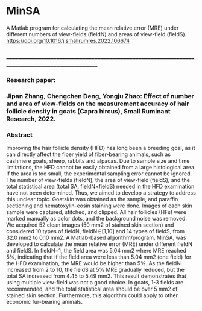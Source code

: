 # MinSA
A Matlab program for calculating the mean relative error (MRE) under different numbers of view-fields (fieldN) and areas of view-field (fieldS).
https://doi.org/10.1016/j.smallrumres.2022.106674
### _______________________________________________________________________________________________
### Research paper: 
### Jipan Zhang, Chengchen Deng, Yongju Zhao: Effect of number and area of view-fields on the measurement accuracy of hair follicle density in goats (Capra hircus), Small Ruminant Research, 2022.
### Abstract
Improving the hair follicle density (HFD) has long been a breeding goal, as it can directly affect the fiber yield of fiber-bearing animals, such as cashmere goats, sheep, rabbits and alpacas. Due to sample size and time limitations, the HFD cannot be easily obtained from a large histological area. If the area is too small, the experimental sampling error cannot be ignored. The number of view-fields (fieldN), the area of view-field (fieldS), and the total statistical area (total SA, fieldN×fieldS) needed in the HFD examination have not been determined. Thus, we aimed to develop a strategy to address this unclear topic. Goatskin was obtained as the sample, and paraffin sectioning and hematoxylin-eosin staining were done. Images of each skin sample were captured, stitched, and clipped. All hair follicles (HFs) were marked manually as color dots, and the background noise was removed. We acquired 52 clean images (50 mm2 of stained skin section) and considered 10 types of fieldN, fieldN∈[1,10] and 14 types of fieldS, from 32.0 mm2 to 0.10 mm2. A Matlab-based algorithm/program, MinSA, was developed to calculate the mean relative error (MRE) under different fieldN and fieldS. In fieldN=1, the field area was 5.04 mm2 where MRE reached 5%, indicating that if the field area were less than 5.04 mm2 (one field) for the HFD examination, the MRE would be higher than 5%. As the fieldN increased from 2 to 10, the fieldS at 5% MRE gradually reduced, but the total SA increased from 4.45 to 5.49 mm2. This result demonstrates that using multiple view-field was not a good choice. In goats, 1-3 fields are recommended, and the total statistical area should be over 5 mm2 of stained skin section. Furthermore, this algorithm could apply to other economic fur-bearing animals.
